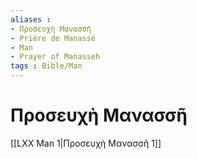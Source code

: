 ```yaml
---
aliases : 
- Προσευχὴ Μανασσῆ
- Prière de Manassé
- Man
- Prayer of Manasseh
tags : Bible/Man
---
```


# Προσευχὴ Μανασσῆ

[[LXX Man 1|Προσευχὴ Μανασσῆ 1]]
